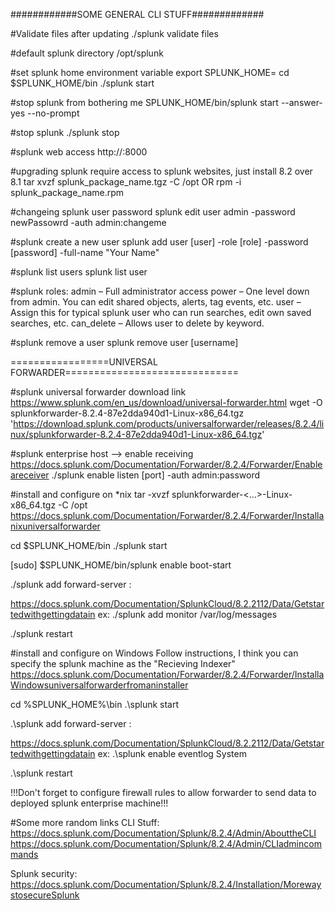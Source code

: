 ############SOME GENERAL CLI STUFF#############

#Validate files after updating
./splunk validate files

#default splunk directory
/opt/splunk

#set splunk home environment variable
export SPLUNK_HOME=<Splunk Enterprise installation directory>
cd $SPLUNK_HOME/bin
./splunk start

#stop splunk from bothering me
SPLUNK_HOME/bin/splunk start --answer-yes --no-prompt

#stop splunk
./splunk stop

#splunk web access
http://<host name or ip address>:8000

#upgrading splunk
require access to splunk websites, just install 8.2 over 8.1 
tar xvzf splunk_package_name.tgz -C /opt
OR
rpm -i splunk_package_name.rpm

#changeing splunk user password
splunk edit user admin -password newPassowrd  -auth admin:changeme 

#splunk create a new user
splunk add user [user] -role [role] -password [password] -full-name "Your Name"

#splunk list users
splunk list user

#splunk roles:
admin – Full administrator access
power – One level down from admin. You can edit shared objects, alerts, tag events, etc.
user – Assign this for typical splunk user who can run searches, edit own saved searches, etc.
can_delete – Allows user to delete by keyword.

#splunk remove a user
splunk remove user [username]

=================UNIVERSAL FORWARDER==============================

#splunk universal forwarder download link
https://www.splunk.com/en_us/download/universal-forwarder.html
wget -O splunkforwarder-8.2.4-87e2dda940d1-Linux-x86_64.tgz 'https://download.splunk.com/products/universalforwarder/releases/8.2.4/linux/splunkforwarder-8.2.4-87e2dda940d1-Linux-x86_64.tgz'

#splunk enterprise host --> enable receiving https://docs.splunk.com/Documentation/Forwarder/8.2.4/Forwarder/Enableareceiver
./splunk enable listen [port] -auth admin:password

#install and configure on *nix
tar -xvzf splunkforwarder-<…>-Linux-x86_64.tgz -C /opt
https://docs.splunk.com/Documentation/Forwarder/8.2.4/Forwarder/Installanixuniversalforwarder

cd $SPLUNK_HOME/bin
./splunk start

[sudo] $SPLUNK_HOME/bin/splunk enable boot-start

./splunk add forward-server <host>:<port>	

https://docs.splunk.com/Documentation/SplunkCloud/8.2.2112/Data/Getstartedwithgettingdatain
ex: ./splunk add monitor /var/log/messages

./splunk restart


#install and configure on Windows
Follow instructions, I think you can specify the splunk machine as the "Recieving Indexer"
https://docs.splunk.com/Documentation/Forwarder/8.2.4/Forwarder/InstallaWindowsuniversalforwarderfromaninstaller

cd %SPLUNK_HOME%\bin
.\splunk start

.\splunk add forward-server <host>:<port>

https://docs.splunk.com/Documentation/SplunkCloud/8.2.2112/Data/Getstartedwithgettingdatain
ex: .\splunk enable eventlog System

.\splunk restart

!!!Don't forget to configure firewall rules to allow forwarder to send data to deployed splunk enterprise machine!!!

#Some more random links
CLI Stuff:
https://docs.splunk.com/Documentation/Splunk/8.2.4/Admin/AbouttheCLI
https://docs.splunk.com/Documentation/Splunk/8.2.4/Admin/CLIadmincommands

Splunk security:
https://docs.splunk.com/Documentation/Splunk/8.2.4/Installation/MorewaystosecureSplunk
